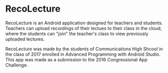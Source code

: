 # RecoLecture
RecoLecture is an Android application designed for teachers and students.
Teachers can upload recordings of their lectues to their class in the cloud, where the students can "join" the teacher's class to view previously uploaded lectures.

RecoLecture was made by the students of Communications High Shcool in the class of 2017 enrolled in Advanced Programming with Android Studio. This app was made as a submission to the 2016 Congressional App Challenge.
